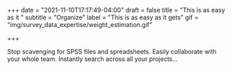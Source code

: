 +++
date = "2021-11-10T17:17:49-04:00"
draft = false
title = "This is as easy as it "
subtitle = "Organize"
label = "This is as easy as it gets"
gif = "img/survey_data_expertise/weight_estimation.gif"


+++

Stop scavenging for SPSS files and spreadsheets. Easily collaborate with your whole team. Instantly search across all your projects...
